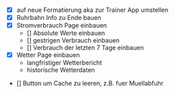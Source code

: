 - [x] auf neue Formatierung aka zur Trainer App umstellen
- [x] Ruhrbahn Info zu Ende bauen
- [x] Stromverbrauch Page einbauen
  - [] Absolute Werte einbauen
  - [] gestrigen Verbrauch einbauen
  - [] Verbrauch der letzten 7 Tage einbauen
- [x] Wetter Page einbauen
  - langfristiger Wetterbericht 
  - historische Wetterdaten
- [] Button um Cache zu leeren, z.B. fuer Muellabfuhr